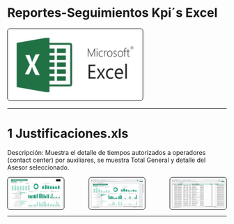 # Reportes-Seguimientos Kpi´s Excel

  <img src="image/Readme/1761623772646.png" alt="Resumen de actividades" width="60%" style="border: 1px solid #090909ff; border-radius: 6px; padding: 4px;" />

---

# 1 Justificaciones.xls 

Descripción: Muestra el detalle de tiempos autorizados a operadores (contact center) por auxiliares, se muestra Total General y detalle del Asesor seleccionado.

<div style="display: flex; justify-content: space-between; gap: 1rem; flex-wrap: wrap;">
  <img src="image/Readme/1760926981883.png" alt="Resumen de actividades" width="24%" style="border: 1px solid #090909ff; border-radius: 6px; padding: 4px;" />
  <img src="image/Readme/1761623269481.png" alt="Resumen de actividades" width="24%" style="border: 1px solid #090909ff; border-radius: 6px; padding: 4px;" />
  <img src="image/Readme/1761623353778.png" alt="Resumen de actividades" width="24%" style="border: 1px solid #090909ff; border-radius: 6px; padding: 4px;" />
</div>

---



